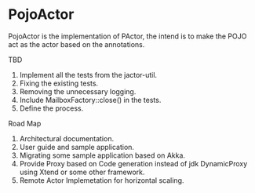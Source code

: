PojoActor
=========

PojoActor is the implementation of PActor, the intend is to make the POJO act as the actor based on the annotations.

TBD
1) Implement all the tests from the jactor-util.
2) Fixing the existing tests.
3) Removing the unnecessary logging.
4) Include MailboxFactory::close() in the tests.
5) Define the process.

Road Map
1) Architectural documentation.
2) User guide and sample application.
3) Migrating some sample application based on Akka.
4) Provide Proxy based on Code generation instead of jdk DynamicProxy using Xtend or some other framework.
5) Remote Actor Implemetation for horizontal scaling.


